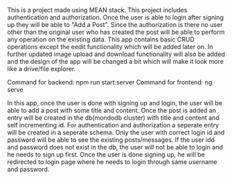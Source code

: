 This is a project made using MEAN stack. This project includes authentication and authorization. Once the user is able to login after signing up they will be able to "Add a Post". Since the authorization is there no user other than the original user who has created the post will be able to perform any operation on the existing data. This app contains basic CRUD operations except the eedit functionality which will be added later on. In further updated image upload and download functionality will also be added and the design of the app will be changed a bit which will make it look more like a drive/file explorer.

Command for backend: npm run start:server Command for frontend: ng serve

In this app, once the user is done with signing up and login, the user will be able to add a post with some title and content. Once the post is added an entry will be created in the db(mondodb cluster) with title and content and self incrementing id. For authentication and authorization a seperate entry will be created in a seperate schema. Only the user with correct login id and password will be able to see the existing posts/messages. If the user idd and password does not exist in the db, the user will not be able to login and he needs to sign up first. Once the user is done signing up, he will be redirected to login page where he needs to login through same username and password.
